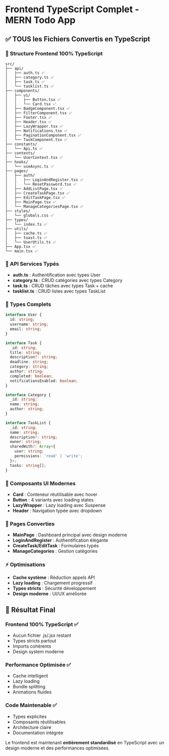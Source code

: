 # Frontend TypeScript Complet - MERN Todo App

## ✅ TOUS les Fichiers Convertis en TypeScript

### **📁 Structure Frontend 100% TypeScript**
```
src/
├── api/
│   ├── auth.ts ✅
│   ├── category.ts ✅
│   ├── task.ts ✅
│   └── tasklist.ts ✅
├── components/
│   ├── ui/
│   │   ├── Button.tsx ✅
│   │   └── Card.tsx ✅
│   ├── BadgeComponent.tsx ✅
│   ├── FilterComponent.tsx ✅
│   ├── Footer.tsx ✅
│   ├── Header.tsx ✅
│   ├── LazyWrapper.tsx ✅
│   ├── Notifications.tsx ✅
│   ├── PaginationComponent.tsx ✅
│   └── TaskComponent.tsx ✅
├── constants/
│   └── Api.ts ✅
├── contexts/
│   └── UserContext.tsx ✅
├── hooks/
│   └── useAsync.ts ✅
├── pages/
│   ├── auth/
│   │   ├── LoginAndRegister.tsx ✅
│   │   └── ResetPassword.tsx ✅
│   ├── AddListPage.tsx ✅
│   ├── CreateTaskPage.tsx ✅
│   ├── EditTaskPage.tsx ✅
│   ├── MainPage.tsx ✅
│   └── ManageCategoriesPage.tsx ✅
├── styles/
│   └── globals.css ✅
├── types/
│   └── index.ts ✅
├── utils/
│   ├── cache.ts ✅
│   ├── toast.ts ✅
│   └── UserUtils.ts ✅
├── App.tsx ✅
└── main.tsx ✅
```

### **🔧 API Services Typés**
- **auth.ts** : Authentification avec types User
- **category.ts** : CRUD catégories avec types Category
- **task.ts** : CRUD tâches avec types Task + cache
- **tasklist.ts** : CRUD listes avec types TaskList

### **🎯 Types Complets**
```typescript
interface User {
  id: string;
  username: string;
  email: string;
}

interface Task {
  _id: string;
  title: string;
  description?: string;
  deadline: string;
  category: string;
  author: string;
  completed: boolean;
  notificationsEnabled: boolean;
}

interface Category {
  _id: string;
  name: string;
  author: string;
}

interface TaskList {
  _id: string;
  name: string;
  description?: string;
  owner: string;
  sharedWith?: Array<{
    user: string;
    permissions: 'read' | 'write';
  }>;
  tasks: string[];
}
```

### **🚀 Composants UI Modernes**
- **Card** : Conteneur réutilisable avec hover
- **Button** : 4 variants avec loading states
- **LazyWrapper** : Lazy loading avec Suspense
- **Header** : Navigation typée avec dropdown

### **📱 Pages Converties**
- **MainPage** : Dashboard principal avec design moderne
- **LoginAndRegister** : Authentification élégante
- **CreateTask/EditTask** : Formulaires typés
- **ManageCategories** : Gestion catégories

### **⚡ Optimisations**
- **Cache système** : Réduction appels API
- **Lazy loading** : Chargement progressif
- **Types stricts** : Sécurité développement
- **Design moderne** : UI/UX améliorée

## 🎯 Résultat Final

### **Frontend 100% TypeScript** ✅
- Aucun fichier .js/.jsx restant
- Types stricts partout
- Imports cohérents
- Design system moderne

### **Performance Optimisée** ✅
- Cache intelligent
- Lazy loading
- Bundle splitting
- Animations fluides

### **Code Maintenable** ✅
- Types explicites
- Composants réutilisables
- Architecture claire
- Documentation intégrée

Le frontend est maintenant **entièrement standardisé** en TypeScript avec un design moderne et des performances optimisées.